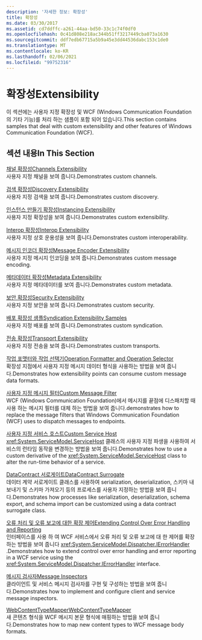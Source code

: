 ```yaml
---
description: '자세한 정보: 확장성'
title: 확장성
ms.date: 03/30/2017
ms.assetid: cd7ddffc-a261-44aa-bd50-33c1c74f0df0
ms.openlocfilehash: 0c41d808e218ac344b51ff3217449cba073a1630
ms.sourcegitcommit: ddf7edb67715a5b9a45e3dd44536dabc153c1de0
ms.translationtype: MT
ms.contentlocale: ko-KR
ms.lasthandoff: 02/06/2021
ms.locfileid: "99752316"
---
```

# <a name="extensibility"></a><span data-ttu-id="d771a-103">확장성</span><span class="sxs-lookup"><span data-stu-id="d771a-103">Extensibility</span></span>

<span data-ttu-id="d771a-104">이 섹션에는 사용자 지정 확장성 및 WCF (Windows Communication Foundation의 기타 기능)를 처리 하는 샘플이 포함 되어 있습니다.</span><span class="sxs-lookup"><span data-stu-id="d771a-104">This section contains samples that deal with custom extensibility and other features of Windows Communication Foundation (WCF).</span></span>  
  
## <a name="in-this-section"></a><span data-ttu-id="d771a-105">섹션 내용</span><span class="sxs-lookup"><span data-stu-id="d771a-105">In This Section</span></span>  

 [<span data-ttu-id="d771a-106">채널 확장성</span><span class="sxs-lookup"><span data-stu-id="d771a-106">Channels Extensibility</span></span>](channels-extensibility.md)  
 <span data-ttu-id="d771a-107">사용자 지정 채널을 보여 줍니다.</span><span class="sxs-lookup"><span data-stu-id="d771a-107">Demonstrates custom channels.</span></span>  
  
 <span data-ttu-id="d771a-108">[검색 확장성](/previous-versions/dotnet/netframework-4.0/dd807503(v%3dvs.100))</span><span class="sxs-lookup"><span data-stu-id="d771a-108">[Discovery Extensibility](/previous-versions/dotnet/netframework-4.0/dd807503(v%3dvs.100))</span></span>  
 <span data-ttu-id="d771a-109">사용자 지정 검색을 보여 줍니다.</span><span class="sxs-lookup"><span data-stu-id="d771a-109">Demonstrates custom discovery.</span></span>  
  
 [<span data-ttu-id="d771a-110">인스턴스 만들기 확장성</span><span class="sxs-lookup"><span data-stu-id="d771a-110">Instancing Extensibility</span></span>](instancing-extensibility.md)  
 <span data-ttu-id="d771a-111">사용자 지정 확장성을 보여 줍니다.</span><span class="sxs-lookup"><span data-stu-id="d771a-111">Demonstrates custom extensibility.</span></span>  
  
 [<span data-ttu-id="d771a-112">Interop 확장성</span><span class="sxs-lookup"><span data-stu-id="d771a-112">Interop Extensibility</span></span>](interop-extensibility.md)  
 <span data-ttu-id="d771a-113">사용자 지정 상호 운용성을 보여 줍니다.</span><span class="sxs-lookup"><span data-stu-id="d771a-113">Demonstrates custom interoperability.</span></span>  
  
 [<span data-ttu-id="d771a-114">메시지 인코더 확장성</span><span class="sxs-lookup"><span data-stu-id="d771a-114">Message Encoder Extensibility</span></span>](message-encoder-extensibility.md)  
 <span data-ttu-id="d771a-115">사용자 지정 메시지 인코딩을 보여 줍니다.</span><span class="sxs-lookup"><span data-stu-id="d771a-115">Demonstrates custom message encoding.</span></span>  
  
 [<span data-ttu-id="d771a-116">메타데이터 확장성</span><span class="sxs-lookup"><span data-stu-id="d771a-116">Metadata Extensibility</span></span>](metadata-extensibility.md)  
 <span data-ttu-id="d771a-117">사용자 지정 메타데이터를 보여 줍니다.</span><span class="sxs-lookup"><span data-stu-id="d771a-117">Demonstrates custom metadata.</span></span>  
  
 [<span data-ttu-id="d771a-118">보안 확장성</span><span class="sxs-lookup"><span data-stu-id="d771a-118">Security Extensibility</span></span>](security-extensibility.md)  
 <span data-ttu-id="d771a-119">사용자 지정 보안을 보여 줍니다.</span><span class="sxs-lookup"><span data-stu-id="d771a-119">Demonstrates custom security.</span></span>  
  
 [<span data-ttu-id="d771a-120">배포 확장성 샘플</span><span class="sxs-lookup"><span data-stu-id="d771a-120">Syndication Extensibility Samples</span></span>](syndication-extensibility-samples.md)  
 <span data-ttu-id="d771a-121">사용자 지정 배포를 보여 줍니다.</span><span class="sxs-lookup"><span data-stu-id="d771a-121">Demonstrates custom syndication.</span></span>  
  
 [<span data-ttu-id="d771a-122">전송 확장성</span><span class="sxs-lookup"><span data-stu-id="d771a-122">Transport Extensibility</span></span>](transport-extensibility.md)  
 <span data-ttu-id="d771a-123">사용자 지정 전송을 보여 줍니다.</span><span class="sxs-lookup"><span data-stu-id="d771a-123">Demonstrates custom transports.</span></span>
  
 [<span data-ttu-id="d771a-124">작업 포맷터와 작업 선택기</span><span class="sxs-lookup"><span data-stu-id="d771a-124">Operation Formatter and Operation Selector</span></span>](operation-formatter-and-operation-selector.md)  
 <span data-ttu-id="d771a-125">확장성 지점에서 사용자 지정 메시지 데이터 형식을 사용하는 방법을 보여 줍니다.</span><span class="sxs-lookup"><span data-stu-id="d771a-125">Demonstrates how extensibility points can consume custom message data formats.</span></span>  
  
 [<span data-ttu-id="d771a-126">사용자 지정 메시지 필터</span><span class="sxs-lookup"><span data-stu-id="d771a-126">Custom Message Filter</span></span>](custom-message-filter.md)  
 <span data-ttu-id="d771a-127">WCF (Windows Communication Foundation)에서 메시지를 끝점에 디스패치할 때 사용 하는 메시지 필터를 대체 하는 방법을 보여 줍니다.</span><span class="sxs-lookup"><span data-stu-id="d771a-127">demonstrates how to replace the message filters that Windows Communication Foundation (WCF) uses to dispatch messages to endpoints.</span></span>  
  
 [<span data-ttu-id="d771a-128">사용자 지정 서비스 호스트</span><span class="sxs-lookup"><span data-stu-id="d771a-128">Custom Service Host</span></span>](custom-service-host.md)  
 <span data-ttu-id="d771a-129"><xref:System.ServiceModel.ServiceHost> 클래스의 사용자 지정 파생을 사용하여 서비스의 런타임 동작을 변경하는 방법을 보여 줍니다.</span><span class="sxs-lookup"><span data-stu-id="d771a-129">Demonstrates how to use a custom derivative of the <xref:System.ServiceModel.ServiceHost> class to alter the run-time behavior of a service.</span></span>  
  
 [<span data-ttu-id="d771a-130">DataContract 서로게이트</span><span class="sxs-lookup"><span data-stu-id="d771a-130">DataContract Surrogate</span></span>](datacontract-surrogate.md)  
 <span data-ttu-id="d771a-131">데이터 계약 서로게이트 클래스를 사용하여 serialization, deserialization, 스키마 내보내기 및 스키마 가져오기 등의 프로세스를 사용자 지정하는 방법을 보여 줍니다.</span><span class="sxs-lookup"><span data-stu-id="d771a-131">Demonstrates how processes like serialization, deserialization, schema export, and schema import can be customized using a data contract surrogate class.</span></span>  
  
 [<span data-ttu-id="d771a-132">오류 처리 및 오류 보고에 대한 확장 제어</span><span class="sxs-lookup"><span data-stu-id="d771a-132">Extending Control Over Error Handling and Reporting</span></span>](extending-control-over-error-handling-and-reporting.md)  
 <span data-ttu-id="d771a-133">인터페이스를 사용 하 여 WCF 서비스에서 오류 처리 및 오류 보고에 대 한 제어를 확장 하는 방법을 보여 줍니다 <xref:System.ServiceModel.Dispatcher.IErrorHandler> .</span><span class="sxs-lookup"><span data-stu-id="d771a-133">Demonstrates how to extend control over error handling and error reporting in a WCF service using the <xref:System.ServiceModel.Dispatcher.IErrorHandler> interface.</span></span>  
  
 [<span data-ttu-id="d771a-134">메시지 검사자</span><span class="sxs-lookup"><span data-stu-id="d771a-134">Message Inspectors</span></span>](message-inspectors.md)  
 <span data-ttu-id="d771a-135">클라이언트 및 서비스 메시지 검사자를 구현 및 구성하는 방법을 보여 줍니다.</span><span class="sxs-lookup"><span data-stu-id="d771a-135">Demonstrates how to implement and configure client and service message inspectors.</span></span>  
  
 [<span data-ttu-id="d771a-136">WebContentTypeMapper</span><span class="sxs-lookup"><span data-stu-id="d771a-136">WebContentTypeMapper</span></span>](webcontenttypemapper-sample.md)  
 <span data-ttu-id="d771a-137">새 콘텐츠 형식을 WCF 메시지 본문 형식에 매핑하는 방법을 보여 줍니다.</span><span class="sxs-lookup"><span data-stu-id="d771a-137">Demonstrates how to map new content types to WCF message body formats.</span></span>

